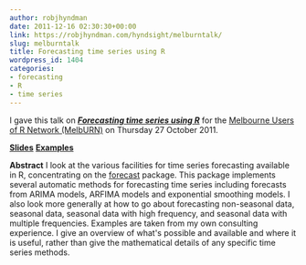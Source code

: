 ```yaml
---
author: robjhyndman
date: 2011-12-16 02:30:30+00:00
link: https://robjhyndman.com/hyndsight/melburntalk/
slug: melburntalk
title: Forecasting time series using R
wordpress_id: 1404
categories:
- forecasting
- R
- time series
---
```


I gave this talk on **_[Forecasting time series using R](http://www.meetup.com/MelbURN-Melbourne-Users-of-R-Network/events/30544191/)_** for the [Melbourne Users of R Network (MelbURN)](http://www.meetup.com/MelbURN-Melbourne-Users-of-R-Network/) on Thursday 27 October 2011.



**[Slides](https://robjhyndman.com/talks/MelbourneRUG.pdf)**
**[Examples](https://robjhyndman.com/talks/MelbourneRUGexamples.R)**


**Abstract**
I look at the various facilities for time series forecasting available in R, concentrating on the [forecast](http://github.com/robjhyndman/forecast/) package. This package implements several automatic methods for forecasting time series including forecasts from ARIMA models, ARFIMA models and exponential smoothing models. I also look more generally at how to go about forecasting non-seasonal data, seasonal data, seasonal data with high frequency, and seasonal data with multiple frequencies. Examples are taken from my own consulting experience. I give an overview of what's possible and available and where it is useful, rather than give the mathematical details of any specific time series methods.


